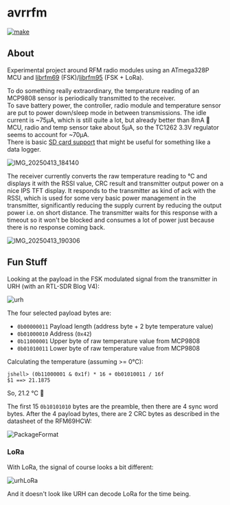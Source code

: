 # avrrfm

[![make](https://github.com/gitdode/avrrfm/actions/workflows/build.yml/badge.svg)](https://github.com/gitdode/avrrfm/actions/workflows/build.yml)

## About

Experimental project around RFM radio modules using an ATmega328P MCU 
and [librfm69](https://github.com/gitdode/librfm69/tree/main) (FSK)/[librfm95](https://github.com/gitdode/librfm95/tree/main) (FSK + LoRa).

To do something really extraordinary, the temperature reading of an MCP9808
sensor is periodically transmitted to the receiver.  
To save battery power, the controller, radio module and temperature sensor 
are put to power down/sleep mode in between transmissions. The idle current 
is ~75µA, which is still quite a lot, but already better than 8mA 🙂  
MCU, radio and temp sensor take about 5µA, so the TC1262 3.3V regulator seems 
to account for ~70µA.  
There is basic [SD card support](https://github.com/gitdode/libsdc/tree/main) 
that might be useful for something like a data logger.  

![IMG_20250413_184140](https://github.com/user-attachments/assets/1ac75c87-bcc0-4c7b-a6b3-39a937d728f0)

The receiver currently converts the raw temperature reading to °C and displays 
it with the RSSI value, CRC result and transmitter output power on a nice IPS 
TFT display. It responds to the transmitter as kind of ack with the RSSI, which 
is used for some very basic power management in the transmitter, significantly 
reducing the supply current by reducing the output power i.e. on short distance. 
The transmitter waits for this response with a timeout so it won't be blocked 
and consumes a lot of power just because there is no response coming back.

![IMG_20250413_190306](https://github.com/user-attachments/assets/b6226805-6778-4cc8-bec5-2a36f91b4585)

## Fun Stuff

Looking at the payload in the FSK modulated signal from the transmitter in URH (with an RTL-SDR Blog V4):

![urh](https://github.com/user-attachments/assets/4c0b159a-5ae9-444c-99f1-6edc385ba4b1)

The four selected payload bytes are:  

- `0b00000011` Payload length (address byte + 2 byte temperature value)
- `0b01000010` Address (`0x42`)
- `0b11000001` Upper byte of raw temperature value from MCP9808
- `0b01010011` Lower byte of raw temperature value from MCP9808

Calculating the temperature (assuming >= 0°C):  

    jshell> (0b11000001 & 0x1f) * 16 + 0b01010011 / 16f
    $1 ==> 21.1875

So, 21.2 °C 🙂

The first 15 `0b10101010` bytes are the preamble, then there are 4 sync word 
bytes. After the 4 payload bytes, there are 2 CRC bytes as described in the 
datasheet of the RFM69HCW:

![PackageFormat](https://github.com/user-attachments/assets/11687645-552c-46e5-a0bf-ef490b1bca48)

### LoRa

With LoRa, the signal of course looks a bit different:

![urhLoRa](https://github.com/user-attachments/assets/2f8c4392-da10-4c44-b266-18e3726e1e39)

And it doesn't look like URH can decode LoRa for the time being.


